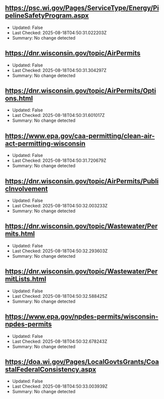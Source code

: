 ## https://psc.wi.gov/Pages/ServiceType/Energy/PipelineSafetyProgram.aspx
- Updated: False
- Last Checked: 2025-08-18T04:50:31.022203Z
- Summary: No change detected

## https://dnr.wisconsin.gov/topic/AirPermits
- Updated: False
- Last Checked: 2025-08-18T04:50:31.304297Z
- Summary: No change detected

## https://dnr.wisconsin.gov/topic/AirPermits/Options.html
- Updated: False
- Last Checked: 2025-08-18T04:50:31.601017Z
- Summary: No change detected

## https://www.epa.gov/caa-permitting/clean-air-act-permitting-wisconsin
- Updated: False
- Last Checked: 2025-08-18T04:50:31.720679Z
- Summary: No change detected

## https://dnr.wisconsin.gov/topic/AirPermits/PublicInvolvement
- Updated: False
- Last Checked: 2025-08-18T04:50:32.003233Z
- Summary: No change detected

## https://dnr.wisconsin.gov/topic/Wastewater/Permits.html
- Updated: False
- Last Checked: 2025-08-18T04:50:32.293603Z
- Summary: No change detected

## https://dnr.wisconsin.gov/topic/Wastewater/PermitLists.html
- Updated: False
- Last Checked: 2025-08-18T04:50:32.588425Z
- Summary: No change detected

## https://www.epa.gov/npdes-permits/wisconsin-npdes-permits
- Updated: False
- Last Checked: 2025-08-18T04:50:32.678243Z
- Summary: No change detected

## https://doa.wi.gov/Pages/LocalGovtsGrants/CoastalFederalConsistency.aspx
- Updated: False
- Last Checked: 2025-08-18T04:50:33.003939Z
- Summary: No change detected

